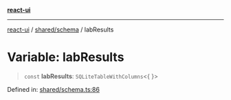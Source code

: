 [**react-ui**](../../../README.md)

***

[react-ui](../../../README.md) / [shared/schema](../README.md) / labResults

# Variable: labResults

> `const` **labResults**: `SQLiteTableWithColumns`\<\{ \}\>

Defined in: [shared/schema.ts:86](https://github.com/UWA-CITS5206-DMR/react-ui/blob/7050e78c07ed514b5a3e8c4228a2104c7641f592/shared/schema.ts#L86)

